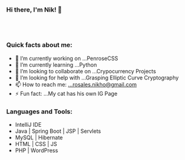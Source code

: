 ### Hi there, I'm Nik! 👋

<!--
**rosalesnikho/rosalesnikho** is a ✨ _special_ ✨ repository because its `README.md` (this file) appears on your GitHub profile.
-->
<br />
<br />

### Quick facts about me:

- 🔭 I’m currently working on ...PenroseCSS
- 🌱 I’m currently learning ...Python
- 👯 I’m looking to collaborate on ...Crypocurrency Projects
- 🤔 I’m looking for help with ...Grasping Elliptic Curve Cryptography
- 📫 How to reach me: ...rosales.nikho@gmail.com 
- ⚡ Fun fact: ...My cat has his own IG Page

### Languages and Tools:

- IntelliJ IDE
- Java | Spring Boot | JSP | Servlets
- MySQL | Hibernate
- HTML | CSS | JS
- PHP | WordPress

